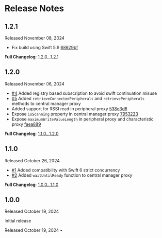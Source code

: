 Release Notes
=============

## 1.2.1

Released November 08, 2024

- Fix build using Swift 5.9 [68629bf](https://github.com/danielepantaleone/BlueConnect/commit/68629bf9b1163d5d858d6e764fe8d613ab7abd80)

**Full Changelog**: [1.2.0...1.2.1](https://github.com/danielepantaleone/BlueConnect/compare/1.2.0...1.2.1)

## 1.2.0

Released November 06, 2024

- [#4](https://github.com/danielepantaleone/BlueConnect/pull/4) Added registry based subscription to avoid swift continuation misuse
- [#5](https://github.com/danielepantaleone/BlueConnect/pull/5) Added `retrieveConnectedPeripherals` and `retrievePeripherals` methods to central manager proxy
- Added support for RSSI read in peripheral proxy [538e3d8](https://github.com/danielepantaleone/BlueConnect/commit/538e3d81a835678c9b2a8aedb4e46e1c8f4599eb)
- Expose `isScanning` property in central manager proxy [7953223](https://github.com/danielepantaleone/BlueConnect/commit/795322376aea9159e0e29c234d04b57ae11f7133)
- Expose `maximumWriteValueLength` in peripheral proxy and characteristic proxy [faea889](https://github.com/danielepantaleone/BlueConnect/commit/faea889c64c90eda3077e8ffbdc61cb2dca39830)

**Full Changelog**: [1.1.0...1.2.0](https://github.com/danielepantaleone/BlueConnect/compare/1.1.0...1.2.0)

## 1.1.0

Released October 26, 2024

- [#1](https://github.com/danielepantaleone/BlueConnect/pull/1) Added compatibility with Swift 6 strict concurrency
- [#2](https://github.com/danielepantaleone/BlueConnect/pull/2) Added `waitUntilReady` function to central manager proxy

**Full Changelog**: [1.0.0...1.1.0](https://github.com/danielepantaleone/BlueConnect/compare/1.0.0...1.1.0)

## 1.0.0

Released October 19, 2024

Initial release

Released October 19, 2024 &bull; 
